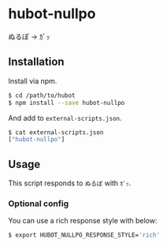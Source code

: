 # hubot-nullpo

ぬるぽ → ｶﾞｯ

## Installation

Install via npm.

```bash
$ cd /path/to/hubot
$ npm install --save hubot-nullpo
```

And add to `external-scripts.json`.

```bash
$ cat external-scripts.json
["hubot-nullpo"]
```

## Usage

This script responds to `ぬるぽ` with `ｶﾞｯ`.

### Optional config

You can use a rich response style with below:

```bash
$ export HUBOT_NULLPO_RESPONSE_STYLE='rich'
```
